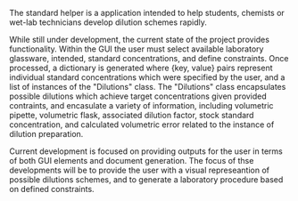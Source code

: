 The standard helper is a application intended to help students, chemists or wet-lab technicians develop dilution schemes rapidly. 

While still under development, the current state of the project provides functionality. Within the GUI the user must select available laboratory glassware, intended, standard concentrations, and define constraints. Once processed, a dictionary is generated where {key, value} pairs represent individual standard concentrations which were specified by the user, and a list of instances of the "Dilutions" class. The "Dilutions" class encapsulates possible dilutions which achieve target concentrations given provided contraints, and encasulate a variety of information, including volumetric pipette, volumetric flask, associated dilution factor, stock standard concentration, and calculated volumetric error related to the instance of dilution preparation.

Current development is focused on providing outputs for the user in terms of both GUI elements and document generation. The focus of thse developments will be to provide the user with a visual represeantion of possible dilutions schemes, and to generate a laboratory procedure based on defined constraints.
